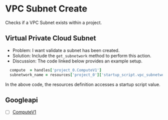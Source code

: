 # VPC Subnet Create

Checks if a VPC Subnet exists within a project.

## Virtual Private Cloud Subnet 

* Problem: I want validate a subnet has been created.
* Solution: Include the `get_subnetwork` method to perform this action.
* Discussion: The code linked below provides an example setup.

```ruby
  compute  = handles['project_0.ComputeV1']
  subnetwork_name = resources['project_0']['startup_script.vpc_subnetwork_name']
```

In the above code, the resources definition accesses a startup script value.

## Googleapi 

-[ ] [ComputeV1](https://googleapis.dev/ruby/google-api-client/latest/Google/Apis/ComputeV1.html) 
